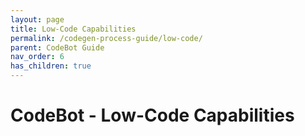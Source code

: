 ```yaml
---
layout: page
title: Low-Code Capabilities
permalink: /codegen-process-guide/low-code/
parent: CodeBot Guide
nav_order: 6
has_children: true
---
```


# CodeBot - Low-Code Capabilities


